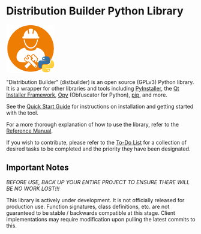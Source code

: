 # Distribution Builder Python Library
![distbuilder logo](https://raw.githubusercontent.com/BuvinJT/distbuilder/master/docs/distbuilder128.png)

"Distribution Builder" (distbuilder) is an open source (GPLv3) Python library.
It is a wrapper for other libraries and tools including [PyInstaller](http://www.pyinstaller.org), 
the [Qt Installer Framework](http://doc.qt.io/qtinstallerframework), [Opy](https://pypi.org/project/opy-distbuilder/) (Obfuscator for Python), [pip](https://pypi.org/project/pip/), and more.  

See the [Quick Start Guide](QuickStart.md) for instructions on installation 
and getting started with the tool.

For a more thorough explanation of how to use the 
library, refer to the [Reference Manual](Reference.md).
	
If you wish to contribute, please refer to the [To-Do List](ToDo.md) 
for a collection of desired tasks to be completed and the priority 
they have been designated.
	
## Important Notes

*BEFORE USE, BACK UP YOUR ENTIRE PROJECT TO ENSURE THERE WILL 
BE NO WORK LOST!!!* 

This library is actively under development. It is not 
officially released for production use. Function 
signatures, class definitions, etc. are not 
guaranteed to be stable / backwards compatible at 
this stage.  Client implementations may require 
modification upon pulling the latest commits to this.
